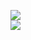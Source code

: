 [![](https://img.shields.io/badge/Made%20With-Github%20Spray-lightgrey.svg?style=for-the-badge&logo=github)](https://github.com/Annihil/github-spray#11872)  
[![](https://i.imgur.com/2DrTn0Z.gif)](https://github.com/Annihil/github-spray)